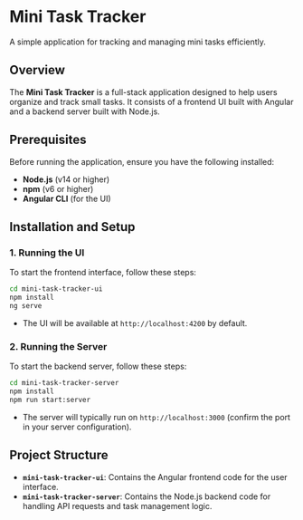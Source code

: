 # Mini Task Tracker

A simple application for tracking and managing mini tasks efficiently.

## Overview

The **Mini Task Tracker** is a full-stack application designed to help users organize and track small tasks. It consists of a frontend UI built with Angular and a backend server built with Node.js.

## Prerequisites

Before running the application, ensure you have the following installed:
- **Node.js** (v14 or higher)
- **npm** (v6 or higher)
- **Angular CLI** (for the UI)

## Installation and Setup

### 1. Running the UI
To start the frontend interface, follow these steps:

```bash
cd mini-task-tracker-ui
npm install
ng serve
```

- The UI will be available at `http://localhost:4200` by default.

### 2. Running the Server
To start the backend server, follow these steps:

```bash
cd mini-task-tracker-server
npm install
npm run start:server
```

- The server will typically run on `http://localhost:3000` (confirm the port in your server configuration).

## Project Structure

- **`mini-task-tracker-ui`**: Contains the Angular frontend code for the user interface.
- **`mini-task-tracker-server`**: Contains the Node.js backend code for handling API requests and task management logic.